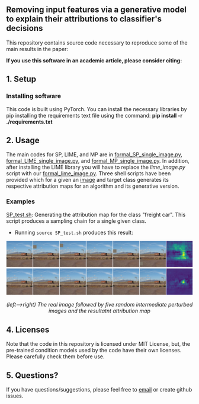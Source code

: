 ## Removing input features via a generative model to explain their attributions to classifier's decisions

This repository contains source code necessary to reproduce some of the main results in the paper:


**If you use this software in an academic article, please consider citing:**
    
## 1. Setup

### Installing software
This code is built using PyTorch. You can install the necessary libraries by pip installing the requirements text file using the command: **pip install -r ./requirements.txt**

## 2. Usage
The main codes for SP, LIME, and MP are in [formal_SP_single_image.py](formal_SP_single_image.py), [formal_LIME_single_image.py](formal_LIME_single_image.py), and [formal_MP_single_image.py](formal_MP_single_image.py). In addition, after installing the LIME library you will have to replace the *lime_image.py* script with our [formal_lime_image.py](formal_lime_image.py). Three shell scripts have been provided which for a given an [image](teaser_image.JPEG) and target class generates its respective attribution maps for an algorithm and its generative version.

### Examples

[SP_test.sh](SP_test.sh): 
Generating the attribution map for the class "freight car". This script produces a sampling chain for a single given class.
* Running `source SP_test.sh` produces this result:

<p align="center">
    <img src="output/SP/imagenet/out_SP.jpg" width=750px>
    <img src="output/SPG/imagenet/out_SPG.jpg" width=750px>    
</p>
<p align="center"><i>(left-->right) The real image followed by five random intermediate perturbed images and the resultatnt attribution map</i></p>

## 4. Licenses
Note that the code in this repository is licensed under MIT License, but, the pre-trained condition models used by the code have their own licenses. Please carefully check them before use. 

## 5. Questions?
If you have questions/suggestions, please feel free to [email](mailto:chiragagarwall12@gmail.com) or create github issues.
